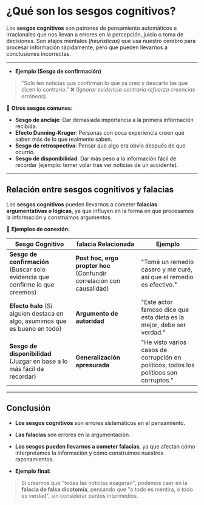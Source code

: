# **¿Qué son los sesgos cognitivos?**

Los **sesgos cognitivos** son patrones de pensamiento automáticos e irracionales que nos llevan a errores en la percepción, juicio o toma de decisiones. Son atajos mentales (*heurísticas*) que usa nuestro cerebro para procesar información rápidamente, pero que pueden llevarnos a conclusiones incorrectas.

---

- **Ejemplo (Sesgo de confirmación)**

> "Solo leo noticias que confirman lo que ya creo y descarto las que dicen lo contrario." ❌ (*Ignorar evidencia contraria refuerza creencias erróneas*).  

🔹 **Otros sesgos comunes:**

- **Sesgo de anclaje**: Dar demasiada importancia a la primera información recibida.  
- **Efecto Dunning-Kruger**: Personas con poca experiencia creen que saben más de lo que realmente saben.  
- **Sesgo de retrospectiva**: Pensar que algo era obvio después de que ocurrió.  
- **Sesgo de disponibilidad**: Dar más peso a la información fácil de recordar (ejemplo: temer volar tras ver noticias de un accidente).  

---

## **Relación entre sesgos cognitivos y falacias**

Los **sesgos cognitivos** pueden llevarnos a cometer **falacias argumentativas o lógicas**, ya que influyen en la forma en que procesamos la información y construimos argumentos.  

🔹 **Ejemplos de conexión:**

| **Sesgo Cognitivo** | **falacia Relacionada** | **Ejemplo** |
|---------------------|-------------------------|-------------|
| **Sesgo de confirmación** (Buscar solo evidencia que confirme lo que creemos) | **Post hoc, ergo propter hoc** (Confundir correlación con causalidad) | "Tomé un remedio casero y me curé, así que el remedio es efectivo." |
| **Efecto halo** (Si alguien destaca en algo, asumimos que es bueno en todo) | **Argumento de autoridad** | "Este actor famoso dice que esta dieta es la mejor, debe ser verdad." |
| **Sesgo de disponibilidad** (Juzgar en base a lo más fácil de recordar) | **Generalización apresurada** | "He visto varios casos de corrupción en políticos, todos los políticos son corruptos." |

---

## **Conclusión**

- **Los sesgos cognitivos** son errores sistemáticos en el pensamiento.  
- **Las falacias** son errores en la argumentación.  
- **Los sesgos pueden llevarnos a cometer falacias**, ya que afectan cómo interpretamos la información y cómo construimos nuestros razonamientos.  

- **Ejemplo final:**  
> Si creemos que "todas las noticias exageran", podemos caer en la **falacia de falsa dicotomía**, pensando que "o todo es mentira, o todo es verdad", sin considerar puntos intermedios.  
